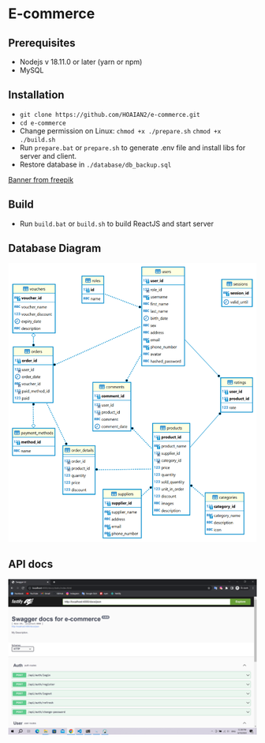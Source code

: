 # E-commerce

## Prerequisites

- Nodejs v 18.11.0 or later (yarn or npm)
- MySQL

## Installation

- `git clone https://github.com/HOAIAN2/e-commerce.git`
- `cd e-commerce`
- Change permission on Linux: `chmod +x ./prepare.sh` `chmod +x ./build.sh`
- Run `prepare.bat` or `prepare.sh` to generate .env file and install libs for server and client.
- Restore database in `./database/db_backup.sql`

[Banner from freepik](https://www.freepik.com/free-vector/mega-sale-banner-your-online-store-realistic-style-with-phone-map-cart-bag-gift-vector-illustration_21869797.htm#query=online%20shop%20banner&position=30&from_view=keyword&track=ais)

## Build

- Run `build.bat` or `build.sh` to build ReactJS and start server

## Database Diagram

![Docs](./database//e-commerce.png)

## API docs

![Docs](./API_Swagger.png)
